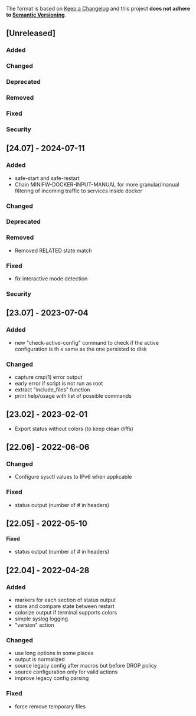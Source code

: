 The format is based on [Keep a Changelog](http://keepachangelog.com/en/1.0.0/)
and this project **does not adhere to [Semantic Versioning](http://semver.org/spec/v2.0.0.html)**.

## [Unreleased]

### Added

### Changed

### Deprecated

### Removed

### Fixed

### Security

## [24.07] - 2024-07-11

### Added

* safe-start and safe-restart
* Chain MINIFW-DOCKER-INPUT-MANUAL for more granular/manual filtering of incoming traffic to services inside docker

### Changed

### Deprecated

### Removed

* Removed RELATED state match

### Fixed

* fix interactive mode detection

### Security


## [23.07] - 2023-07-04

### Added

* new "check-active-config" command to check if the active configuration is th e same as the one persisted to disk

### Changed

* capture cmp(1) error output
* early error if script is not run as root
* extract "include_files" function
* print help/usage with list of possible commands

## [23.02] - 2023-02-01

* Export status without colors (to keep clean diffs)

## [22.06] - 2022-06-06

### Changed

* Configure sysctl values to IPv6 when applicable

### Fixed

* status output (number of # in headers)

## [22.05] - 2022-05-10

#### Fixed

* status output (number of # in headers)

## [22.04] - 2022-04-28

### Added

* markers for each section of status output
* store and compare state between restart
* colorize output if terminal supports colors
* simple syslog logging
* "version" action

### Changed

* use long options in some places
* output is normalized
* source legacy config after macros but before DROP policy
* source configuration only for valid actions
* improve legacy config parsing

### Fixed

* force remove temporary files